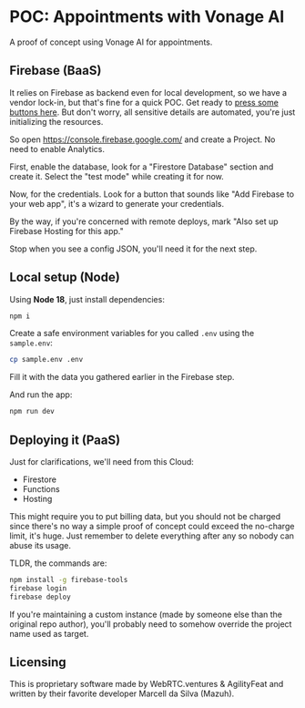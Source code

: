 # POC: Appointments with Vonage AI

A proof of concept using Vonage AI for appointments.

## Firebase (BaaS)

It relies on Firebase as backend even for local development,
so we have a vendor lock-in, but that's fine for a quick POC.
Get ready to
[press some buttons here](http://www.quickmeme.com/img/99/9903c7c14add3fd0758b7b5b80c24d48101f296f13ce34736799a82c71f61bc2.jpg).
But don't worry, all sensitive details are automated, you're just initializing the resources.

So open https://console.firebase.google.com/ and create a Project.
No need to enable Analytics.

First, enable the database, look for a "Firestore Database" section and create it.
Select the "test mode" while creating it for now.

Now, for the credentials. Look for a button that sounds like "Add Firebase to your web app",
it's a wizard to generate your credentials.

By the way, if you're concerned with remote deploys,
mark "Also set up Firebase Hosting for this app."

Stop when you see a config JSON, you'll need it for the next step.

## Local setup (Node)

Using **Node 18**, just install dependencies:

```sh
npm i
```

Create a safe environment variables for you called `.env` using the `sample.env`:

```sh
cp sample.env .env
```

Fill it with the data you gathered earlier in the Firebase step.

And run the app:

```sh
npm run dev
```

## Deploying it (PaaS)

Just for clarifications, we'll need from this Cloud:

- Firestore
- Functions
- Hosting

This might require you to put billing data, but you should not be charged
since there's no way a simple proof of concept could exceed the no-charge
limit, it's huge. Just remember to delete everything after any
so nobody can abuse its usage.

TLDR, the commands are:

```sh
npm install -g firebase-tools
firebase login
firebase deploy
```

If you're maintaining a custom instance (made by someone else than the original repo author),
you'll probably need to somehow override the project name used as target.

## Licensing

This is proprietary software made by WebRTC.ventures & AgilityFeat and written by
their favorite developer Marcell da Silva (Mazuh).
